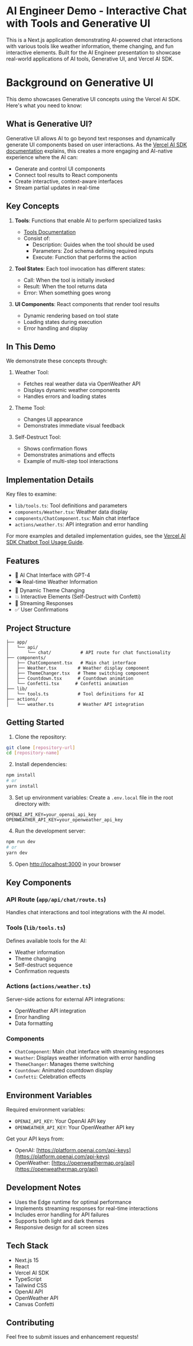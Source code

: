# AI Engineer Demo - Interactive Chat with Tools and Generative UI

This is a Next.js application demonstrating AI-powered chat interactions with various tools like weather information, theme changing, and fun interactive elements. Built for the AI Engineer presentation to showcase real-world applications of AI tools, Generative UI, and Vercel AI SDK.

# Background on Generative UI

This demo showcases Generative UI concepts using the Vercel AI SDK. Here's what you need to know:

## What is Generative UI?

Generative UI allows AI to go beyond text responses and dynamically generate UI components based on user interactions. As the [Vercel AI SDK documentation](https://sdk.vercel.ai/docs/ai-sdk-ui/generative-user-interfaces) explains, this creates a more engaging and AI-native experience where the AI can:
- Generate and control UI components
- Connect tool results to React components
- Create interactive, context-aware interfaces
- Stream partial updates in real-time

## Key Concepts

1. **Tools**: Functions that enable AI to perform specialized tasks
   - [Tools Documentation](https://sdk.vercel.ai/docs/foundations/tools)
   - Consist of:
     - Description: Guides when the tool should be used
     - Parameters: Zod schema defining required inputs
     - Execute: Function that performs the action

2. **Tool States**: Each tool invocation has different states:
   - Call: When the tool is initially invoked
   - Result: When the tool returns data
   - Error: When something goes wrong

3. **UI Components**: React components that render tool results
   - Dynamic rendering based on tool state
   - Loading states during execution
   - Error handling and display

## In This Demo

We demonstrate these concepts through:
1. Weather Tool: 
   - Fetches real weather data via OpenWeather API
   - Displays dynamic weather components
   - Handles errors and loading states

2. Theme Tool:
   - Changes UI appearance
   - Demonstrates immediate visual feedback

3. Self-Destruct Tool:
   - Shows confirmation flows
   - Demonstrates animations and effects
   - Example of multi-step tool interactions

## Implementation Details

Key files to examine:
- `lib/tools.ts`: Tool definitions and parameters
- `components/Weather.tsx`: Weather data display
- `components/ChatComponent.tsx`: Main chat interface
- `actions/weather.ts`: API integration and error handling

For more examples and detailed implementation guides, see the [Vercel AI SDK Chatbot Tool Usage Guide](https://sdk.vercel.ai/docs/ai-sdk-ui/chatbot-tool-usage).

## Features

- 🤖 AI Chat Interface with GPT-4
- 🌤️ Real-time Weather Information
- 🎨 Dynamic Theme Changing
- 💥 Interactive Elements (Self-Destruct with Confetti)
- 🔄 Streaming Responses
- ✅ User Confirmations

## Project Structure

```
├── app/
│   └── api/
│       └── chat/           # API route for chat functionality
├── components/
│   ├── ChatComponent.tsx   # Main chat interface
│   ├── Weather.tsx        # Weather display component
│   ├── ThemeChanger.tsx   # Theme switching component
│   ├── Countdown.tsx      # Countdown animation
│   └── Confetti.tsx      # Confetti animation
├── lib/
│   └── tools.ts           # Tool definitions for AI
├── actions/
│   └── weather.ts         # Weather API integration
```

## Getting Started

1. Clone the repository:
```bash
git clone [repository-url]
cd [repository-name]
```

2. Install dependencies:
```bash
npm install
# or
yarn install
```

3. Set up environment variables:
Create a `.env.local` file in the root directory with:
```env
OPENAI_API_KEY=your_openai_api_key
OPENWEATHER_API_KEY=your_openweather_api_key
```

4. Run the development server:
```bash
npm run dev
# or
yarn dev
```

5. Open [http://localhost:3000](http://localhost:3000) in your browser

## Key Components

### API Route (`app/api/chat/route.ts`)
Handles chat interactions and tool integrations with the AI model.

### Tools (`lib/tools.ts`)
Defines available tools for the AI:
- Weather information
- Theme changing
- Self-destruct sequence
- Confirmation requests

### Actions (`actions/weather.ts`)
Server-side actions for external API integrations:
- OpenWeather API integration
- Error handling
- Data formatting

### Components
- `ChatComponent`: Main chat interface with streaming responses
- `Weather`: Displays weather information with error handling
- `ThemeChanger`: Manages theme switching
- `Countdown`: Animated countdown display
- `Confetti`: Celebration effects

## Environment Variables

Required environment variables:
- `OPENAI_API_KEY`: Your OpenAI API key
- `OPENWEATHER_API_KEY`: Your OpenWeather API key

Get your API keys from:
- OpenAI: [https://platform.openai.com/api-keys](https://platform.openai.com/api-keys)
- OpenWeather: [https://openweathermap.org/api](https://openweathermap.org/api)

## Development Notes

- Uses the Edge runtime for optimal performance
- Implements streaming responses for real-time interactions
- Includes error handling for API failures
- Supports both light and dark themes
- Responsive design for all screen sizes

## Tech Stack

- Next.js 15
- React
- Vercel AI SDK
- TypeScript
- Tailwind CSS
- OpenAI API
- OpenWeather API
- Canvas Confetti

## Contributing

Feel free to submit issues and enhancement requests!


